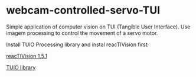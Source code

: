 # webcam-controlled-servo-TUI
Simple application of computer vision on TUI (Tangible User Interface). Use imagem processing to control the movement of a servo motor.

Install TUIO Processing library and instal reacTIVision first:

[reacTIVision 1.5.1](http://reactivision.sourceforge.net/)

[TUIO library](https://www.tuio.org/?software)
